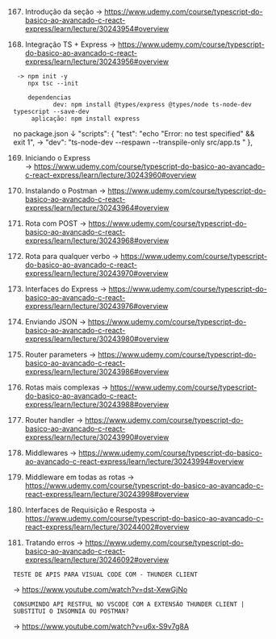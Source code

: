 167. Introdução da seção
 -> https://www.udemy.com/course/typescript-do-basico-ao-avancado-c-react-express/learn/lecture/30243954#overview 

 168. Integração TS + Express
  -> https://www.udemy.com/course/typescript-do-basico-ao-avancado-c-react-express/learn/lecture/30243956#overview
	 
	 -> npm init -y
	    npx tsc --init

		dependencias 
		       dev: npm install @types/express @types/node ts-node-dev typescript --save-dev
		 aplicação: npm install express

 no package.json 
      ↓
 "scripts": {
    "test": "echo \"Error: no test specified\" && exit 1",
   ->  "dev": "ts-node-dev --respawn --transpile-only src/app.ts "
  },

169. Iniciando o Express	
 -> https://www.udemy.com/course/typescript-do-basico-ao-avancado-c-react-express/learn/lecture/30243960#overview

170. Instalando o Postman
 -> https://www.udemy.com/course/typescript-do-basico-ao-avancado-c-react-express/learn/lecture/30243964#overview


171. Rota com POST
-> https://www.udemy.com/course/typescript-do-basico-ao-avancado-c-react-express/learn/lecture/30243968#overview



172. Rota para qualquer verbo
 -> https://www.udemy.com/course/typescript-do-basico-ao-avancado-c-react-express/learn/lecture/30243970#overview

173. Interfaces do Express
 -> https://www.udemy.com/course/typescript-do-basico-ao-avancado-c-react-express/learn/lecture/30243976#overview


174. Enviando JSON
 -> https://www.udemy.com/course/typescript-do-basico-ao-avancado-c-react-express/learn/lecture/30243980#overview

 175. Router parameters
  -> https://www.udemy.com/course/typescript-do-basico-ao-avancado-c-react-express/learn/lecture/30243986#overview

176. Rotas mais complexas
 -> https://www.udemy.com/course/typescript-do-basico-ao-avancado-c-react-express/learn/lecture/30243988#overview

177. Router handler
 ->  https://www.udemy.com/course/typescript-do-basico-ao-avancado-c-react-express/learn/lecture/30243990#overview

178. Middlewares
 -> https://www.udemy.com/course/typescript-do-basico-ao-avancado-c-react-express/learn/lecture/30243994#overview

 179. Middleware em todas as rotas
 -> https://www.udemy.com/course/typescript-do-basico-ao-avancado-c-react-express/learn/lecture/30243998#overview

 180. Interfaces de Requisição e Resposta
 -> https://www.udemy.com/course/typescript-do-basico-ao-avancado-c-react-express/learn/lecture/30244002#overview

 181. Tratando erros
  -> https://www.udemy.com/course/typescript-do-basico-ao-avancado-c-react-express/learn/lecture/30246092#overview

	TESTE DE APIS PARA VISUAL CODE COM - THUNDER CLIENT
  -> https://www.youtube.com/watch?v=dst-XewGjNo

	CONSUMINDO API RESTFUL NO VSCODE COM A EXTENSÃO THUNDER CLIENT | SUBSTITUI O INSOMNIA OU POSTMAN?
  -> https://www.youtube.com/watch?v=u6x-S9v7g8A
